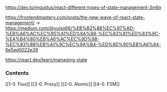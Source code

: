 https://dev.to/mgustus/react-different-types-of-state-management-3m6n

https://frontendmastery.com/posts/the-new-wave-of-react-state-management/ -> https://medium.com/@yujso66/%EB%B2%88%EC%97%AD-%EB%A6%AC%EC%95%A1%ED%8A%B8-%EC%83%81%ED%83%9C-%EA%B4%80%EB%A6%AC%EC%9D%98-%EC%83%88%EB%A1%9C%EC%9A%B4-%ED%9D%90%EB%A6%84-6e5ed0022e39

https://react.dev/learn/managing-state
### Contents
[[1-0. Flux]]
[[3-0. Proxy]]
[[2-0. Atomic]]
[[4-0. FSM]]